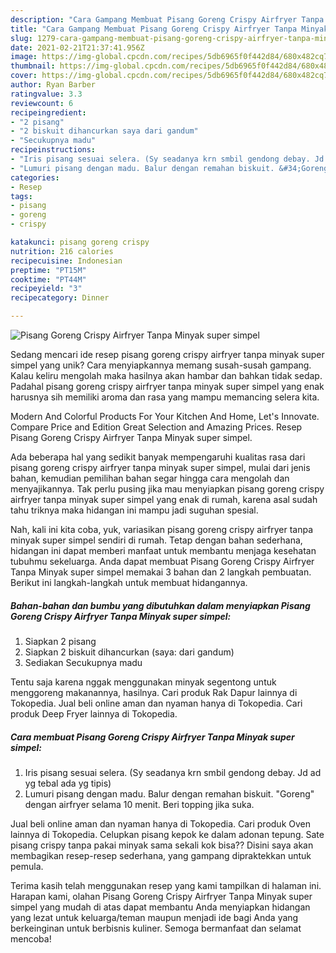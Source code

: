 ```yaml
---
description: "Cara Gampang Membuat Pisang Goreng Crispy Airfryer Tanpa Minyak super simpel Anti Gagal"
title: "Cara Gampang Membuat Pisang Goreng Crispy Airfryer Tanpa Minyak super simpel Anti Gagal"
slug: 1279-cara-gampang-membuat-pisang-goreng-crispy-airfryer-tanpa-minyak-super-simpel-anti-gagal
date: 2021-02-21T21:37:41.956Z
image: https://img-global.cpcdn.com/recipes/5db6965f0f442d84/680x482cq70/pisang-goreng-crispy-airfryer-tanpa-minyak-super-simpel-foto-resep-utama.jpg
thumbnail: https://img-global.cpcdn.com/recipes/5db6965f0f442d84/680x482cq70/pisang-goreng-crispy-airfryer-tanpa-minyak-super-simpel-foto-resep-utama.jpg
cover: https://img-global.cpcdn.com/recipes/5db6965f0f442d84/680x482cq70/pisang-goreng-crispy-airfryer-tanpa-minyak-super-simpel-foto-resep-utama.jpg
author: Ryan Barber
ratingvalue: 3.3
reviewcount: 6
recipeingredient:
- "2 pisang"
- "2 biskuit dihancurkan saya dari gandum"
- "Secukupnya madu"
recipeinstructions:
- "Iris pisang sesuai selera. (Sy seadanya krn smbil gendong debay. Jd ad yg tebal ada yg tipis)"
- "Lumuri pisang dengan madu. Balur dengan remahan biskuit. &#34;Goreng&#34; dengan airfryer selama 10 menit. Beri topping jika suka."
categories:
- Resep
tags:
- pisang
- goreng
- crispy

katakunci: pisang goreng crispy 
nutrition: 216 calories
recipecuisine: Indonesian
preptime: "PT15M"
cooktime: "PT44M"
recipeyield: "3"
recipecategory: Dinner

---
```



![Pisang Goreng Crispy Airfryer Tanpa Minyak super simpel](https://img-global.cpcdn.com/recipes/5db6965f0f442d84/680x482cq70/pisang-goreng-crispy-airfryer-tanpa-minyak-super-simpel-foto-resep-utama.jpg)

Sedang mencari ide resep pisang goreng crispy airfryer tanpa minyak super simpel yang unik? Cara menyiapkannya memang susah-susah gampang. Kalau keliru mengolah maka hasilnya akan hambar dan bahkan tidak sedap. Padahal pisang goreng crispy airfryer tanpa minyak super simpel yang enak harusnya sih memiliki aroma dan rasa yang mampu memancing selera kita.

Modern And Colorful Products For Your Kitchen And Home, Let&#39;s Innovate. Compare Price and Edition Great Selection and Amazing Prices. Resep Pisang Goreng Crispy Airfryer Tanpa Minyak super simpel.

Ada beberapa hal yang sedikit banyak mempengaruhi kualitas rasa dari pisang goreng crispy airfryer tanpa minyak super simpel, mulai dari jenis bahan, kemudian pemilihan bahan segar hingga cara mengolah dan menyajikannya. Tak perlu pusing jika mau menyiapkan pisang goreng crispy airfryer tanpa minyak super simpel yang enak di rumah, karena asal sudah tahu triknya maka hidangan ini mampu jadi suguhan spesial.


Nah, kali ini kita coba, yuk, variasikan pisang goreng crispy airfryer tanpa minyak super simpel sendiri di rumah. Tetap dengan bahan sederhana, hidangan ini dapat memberi manfaat untuk membantu menjaga kesehatan tubuhmu sekeluarga. Anda dapat membuat Pisang Goreng Crispy Airfryer Tanpa Minyak super simpel memakai 3 bahan dan 2 langkah pembuatan. Berikut ini langkah-langkah untuk membuat hidangannya.

<!--inarticleads1-->

##### Bahan-bahan dan bumbu yang dibutuhkan dalam menyiapkan Pisang Goreng Crispy Airfryer Tanpa Minyak super simpel:

1. Siapkan 2 pisang
1. Siapkan 2 biskuit dihancurkan (saya: dari gandum)
1. Sediakan Secukupnya madu


Tentu saja karena nggak menggunakan minyak segentong untuk menggoreng makanannya, hasilnya. Cari produk Rak Dapur lainnya di Tokopedia. Jual beli online aman dan nyaman hanya di Tokopedia. Cari produk Deep Fryer lainnya di Tokopedia. 

<!--inarticleads2-->

##### Cara membuat Pisang Goreng Crispy Airfryer Tanpa Minyak super simpel:

1. Iris pisang sesuai selera. (Sy seadanya krn smbil gendong debay. Jd ad yg tebal ada yg tipis)
1. Lumuri pisang dengan madu. Balur dengan remahan biskuit. &#34;Goreng&#34; dengan airfryer selama 10 menit. Beri topping jika suka.


Jual beli online aman dan nyaman hanya di Tokopedia. Cari produk Oven lainnya di Tokopedia. Celupkan pisang kepok ke dalam adonan tepung. Sate pisang crispy tanpa pakai minyak sama sekali kok bisa?? Disini saya akan membagikan resep-resep sederhana, yang gampang dipraktekkan untuk pemula. 

Terima kasih telah menggunakan resep yang kami tampilkan di halaman ini. Harapan kami, olahan Pisang Goreng Crispy Airfryer Tanpa Minyak super simpel yang mudah di atas dapat membantu Anda menyiapkan hidangan yang lezat untuk keluarga/teman maupun menjadi ide bagi Anda yang berkeinginan untuk berbisnis kuliner. Semoga bermanfaat dan selamat mencoba!

